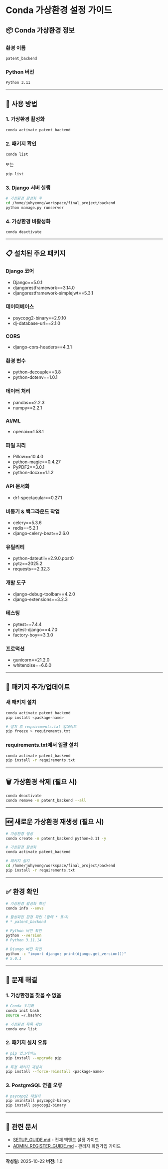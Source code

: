 # Conda 가상환경 설정 가이드

## 📦 Conda 가상환경 정보

### 환경 이름
```
patent_backend
```

### Python 버전
```
Python 3.11
```

---

## 🚀 사용 방법

### 1. 가상환경 활성화

```bash
conda activate patent_backend
```

### 2. 패키지 확인

```bash
conda list
```

또는

```bash
pip list
```

### 3. Django 서버 실행

```bash
# 가상환경 활성화 후
cd /home/juhyeong/workspace/final_project/backend
python manage.py runserver
```

### 4. 가상환경 비활성화

```bash
conda deactivate
```

---

## 📋 설치된 주요 패키지

### Django 코어
- Django==5.0.1
- djangorestframework==3.14.0
- djangorestframework-simplejwt==5.3.1

### 데이터베이스
- psycopg2-binary==2.9.10
- dj-database-url==2.1.0

### CORS
- django-cors-headers==4.3.1

### 환경 변수
- python-decouple==3.8
- python-dotenv==1.0.1

### 데이터 처리
- pandas==2.2.3
- numpy==2.2.1

### AI/ML
- openai==1.58.1

### 파일 처리
- Pillow==10.4.0
- python-magic==0.4.27
- PyPDF2==3.0.1
- python-docx==1.1.2

### API 문서화
- drf-spectacular==0.27.1

### 비동기 & 백그라운드 작업
- celery==5.3.6
- redis==5.2.1
- django-celery-beat==2.6.0

### 유틸리티
- python-dateutil==2.9.0.post0
- pytz==2025.2
- requests==2.32.3

### 개발 도구
- django-debug-toolbar==4.2.0
- django-extensions==3.2.3

### 테스팅
- pytest==7.4.4
- pytest-django==4.7.0
- factory-boy==3.3.0

### 프로덕션
- gunicorn==21.2.0
- whitenoise==6.6.0

---

## 🔄 패키지 추가/업데이트

### 새 패키지 설치

```bash
conda activate patent_backend
pip install <package-name>

# 설치 후 requirements.txt 업데이트
pip freeze > requirements.txt
```

### requirements.txt에서 일괄 설치

```bash
conda activate patent_backend
pip install -r requirements.txt
```

---

## 🗑️ 가상환경 삭제 (필요 시)

```bash
conda deactivate
conda remove -n patent_backend --all
```

---

## 🆕 새로운 가상환경 재생성 (필요 시)

```bash
# 가상환경 생성
conda create -n patent_backend python=3.11 -y

# 가상환경 활성화
conda activate patent_backend

# 패키지 설치
cd /home/juhyeong/workspace/final_project/backend
pip install -r requirements.txt
```

---

## ✅ 환경 확인

```bash
# 가상환경 활성화 확인
conda info --envs

# 활성화된 환경 확인 (앞에 * 표시)
# * patent_backend

# Python 버전 확인
python --version
# Python 3.11.14

# Django 버전 확인
python -c "import django; print(django.get_version())"
# 5.0.1
```

---

## 🐛 문제 해결

### 1. 가상환경을 찾을 수 없음

```bash
# Conda 초기화
conda init bash
source ~/.bashrc

# 가상환경 목록 확인
conda env list
```

### 2. 패키지 설치 오류

```bash
# pip 업그레이드
pip install --upgrade pip

# 특정 패키지 재설치
pip install --force-reinstall <package-name>
```

### 3. PostgreSQL 연결 오류

```bash
# psycopg2 재설치
pip uninstall psycopg2-binary
pip install psycopg2-binary
```

---

## 📝 관련 문서

- [SETUP_GUIDE.md](SETUP_GUIDE.md) - 전체 백엔드 설정 가이드
- [ADMIN_REGISTER_GUIDE.md](ADMIN_REGISTER_GUIDE.md) - 관리자 회원가입 가이드

---

**작성일:** 2025-10-22
**버전:** 1.0
